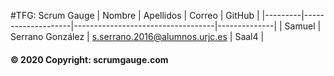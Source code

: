 #TFG: Scrum Gauge
| Nombre  | Apellidos          | Correo                            | GitHub       |
|---------|--------------------|-----------------------------------|--------------|
| Samuel  | Serrano González   | s.serrano.2016@alumnos.urjc.es    | Saal4        |
#### © 2020 Copyright: scrumgauge.com